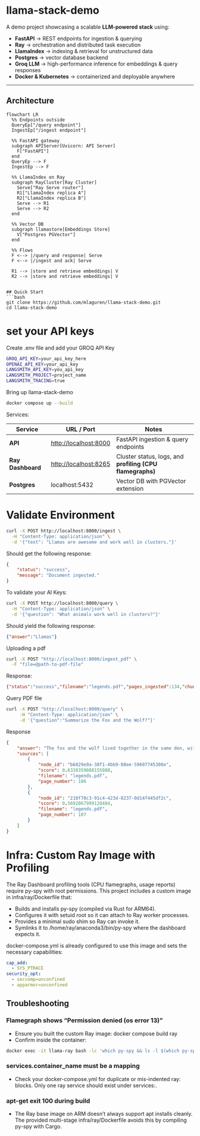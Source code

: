 # llama-stack-demo

A demo project showcasing a scalable **LLM-powered stack** using:

- **FastAPI** → REST endpoints for ingestion & querying  
- **Ray** → orchestration and distributed task execution  
- **LlamaIndex** → indexing & retrieval for unstructured data  
- **Postgres** → vector database backend  
- **Groq LLM** → high-performance inference for embeddings & query responses  
- **Docker & Kubernetes** → containerized and deployable anywhere  

---

## Architecture
```mermaid
flowchart LR
  %% Endpoints outside
  QueryEp["/query endpoint"]
  IngestEp["/ingest endpoint"]

  %% FastAPI gateway
  subgraph APIServer[Uvicorn: API Server]
    F["FastAPI"]
  end
  QueryEp --> F
  IngestEp --> F

  %% LlamaIndex on Ray
  subgraph RayCluster[Ray Cluster]
    Serve["Ray Serve router"]
    R1["LlamaIndex replica A"]
    R2["LlamaIndex replica B"]
    Serve --> R1
    Serve --> R2
  end

  %% Vector DB
  subgraph llamastore[Embeddings Store]
    V["Postgres PGVector"]
  end

  %% Flows
  F <--> |/query and response| Serve
  F <--> |/ingest and ack| Serve

  R1 --> |store and retrieve embeddings| V
  R2 --> |store and retrieve embeddings| V


## Quick Start
```bash
git clone https://github.com/mlaguren/llama-stack-demo.git
cd llama-stack-demo
```

# set your API keys

Create .env file and add your GROQ API Key

```bash
GROQ_API_KEY=your_api_key_here
OPENAI_API_KEY=your_api_key
LANGSMITH_API_KEY=you_api_key
LANGSMITH_PROJECT=project_name
LANGSMITH_TRACING=true
```
Bring up llama-stack-demo
```bash
docker compose up --build
```
Services:

| Service           | URL / Port                                     | Notes                                                     |
| ----------------- | ---------------------------------------------- | --------------------------------------------------------- |
| **API**           | [http://localhost:8000](http://localhost:8000) | FastAPI ingestion & query endpoints                       |
| **Ray Dashboard** | [http://localhost:8265](http://localhost:8265) | Cluster status, logs, and **profiling (CPU flamegraphs)** |
| **Postgres**      | localhost:5432                                 | Vector DB with PGVector extension                         |


# Validate Environment

```bash
curl -X POST http://localhost:8000/ingest \
  -H "Content-Type: application/json" \
  -d '{"text": "Llamas are awesome and work well in clusters."}'
```

Should get the following response:

```json
{
    "status": "success",
    "message": "Document ingested."
}
```
To validate your AI Keys:
```bash
curl -X POST http://localhost:8000/query \
  -H "Content-Type: application/json" \
  -d '{"question": "What animals work well in clusters?"}'
```

Should yield the following response:

```json
{"answer":"Llamas"}
```

Uploading a pdf

```bash
curl -X POST "http://localhost:8000/ingest_pdf" \
  -F "file=@path-to-pdf-file"
```

Response:
```json
{"status":"success","filename":"legends.pdf","pages_ingested":134,"chunks_ingested":138,"chars_ingested":269436}
```

Query PDF file
```bash
curl -X POST "http://localhost:8000/query" \
     -H "Content-Type: application/json" \
     -d '{"question":"Summarize the Fox and the Wolf?"}'
```

Response
```json
{
    "answer": "The fox and the wolf lived together in the same den, with the wolf oppressing the fox. The fox advised the wolf to be kind and abandon wickedness, warning him of the cunning nature of humans. The wolf rejected the advice and struck the fox, who apologized and recited verses seeking forgiveness. The wolf accepted the apology but warned the fox to not speak out of turn. The fox, realizing the wolf's intentions, decided to act with caution and dissimulation. Despite enduring mistreatment, the fox remained patient and cautious, ultimately outsmarting the wolf by avoiding a potential trap in a vineyard.",
    "sources": [
        {
            "node_id": "b6829e9a-38f1-4bb9-88ee-59607745308e",
            "score": 0.6338359088155088,
            "filename": "legends.pdf",
            "page_number": 106
        },
        {
            "node_id": "210f70c3-91c4-423d-8237-0d14f445df2c",
            "score": 0.5692067999120484,
            "filename": "legends.pdf",
            "page_number": 107
        }
    ]
}
```

# Infra: Custom Ray Image with Profiling

The Ray Dashboard profiling tools (CPU flamegraphs, usage reports) require py-spy with root permissions.
This project includes a custom image in infra/ray/Dockerfile
 that:

* Builds and installs py-spy (compiled via Rust for ARM64).
* Configures it with setuid root so it can attach to Ray worker processes.
* Provides a minimal sudo shim so Ray can invoke it.
* Symlinks it to /home/ray/anaconda3/bin/py-spy where the dashboard expects it.

docker-compose.yml is already configured to use this image and sets the necessary capabilities:
```yaml
cap_add:
  - SYS_PTRACE
security_opt:
  - seccomp=unconfined
  - apparmor=unconfined
```
## Troubleshooting

### Flamegraph shows “Permission denied (os error 13)”
* Ensure you built the custom Ray image: docker compose build ray
* Confirm inside the container:
```bash
docker exec -it llama-ray bash -lc 'which py-spy && ls -l $(which py-spy) && sudo -n py-spy --version'
```
### services.container_name must be a mapping
* Check your docker-compose.yml for duplicate or mis-indented ray: blocks. Only one ray service should exist under services:.

### apt-get exit 100 during build
* The Ray base image on ARM doesn’t always support apt installs cleanly. The provided multi-stage infra/ray/Dockerfile avoids this by compiling py-spy with Cargo.
